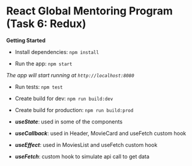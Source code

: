 # React Global Mentoring Program (Task 6: Redux)

**Getting Started**

- Install dependencies:
`npm install`

-  Run the app:
`npm start`

*The app will start running at `http://localhost:8080`*

-  Run tests:
`npm test`

-  Create build for dev:
`npm run build:dev`

-  Create build for production:
`npm run build:prod`

- _**useState**_: used in some of the components

- _**useCallback**_: used in Header, MovieCard and useFetch custom hook

- _**useEffect**_: used in MoviesList and useFetch custom hook

- _**useFetch**_: custom hook to simulate api call to get data